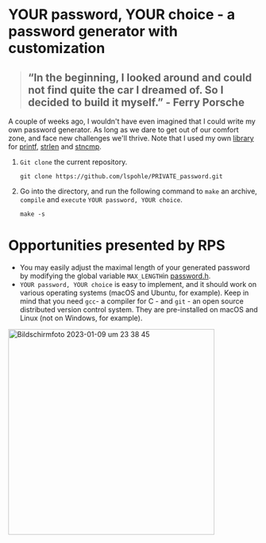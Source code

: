 # YOUR password, YOUR choice - a password generator with customization 

> ## “In the beginning, I looked around and could not find quite the car I dreamed of. So I decided to build it myself.” - Ferry Porsche

A couple of weeks ago, I wouldn't have even imagined that I could write my own password generator. As long as we dare to get out of our comfort zone, and face new challenges we'll thrive. Note that I used my own [library](https://github.com/lspohle/PRIVATE_rps/tree/main/libft) for [printf](https://github.com/lspohle/PRIVATE_password/blob/main/libft/ft_printf.c), [strlen](https://github.com/lspohle/PRIVATE_password/blob/main/libft/ft_strlen.c) and [stncmp](https://github.com/lspohle/PRIVATE_password/blob/main/libft/ft_strncmp.c).

1. `Git clone` the current repository.
      
       git clone https://github.com/lspohle/PRIVATE_password.git
2. Go into the directory, and run the following command to `make` an archive, `compile` and `execute` `YOUR password, YOUR choice`.
      
       make -s
# Opportunities presented by RPS
- You may easily adjust the maximal length of your generated password by modifying the global variable `MAX_LENGTH`in [password.h](https://github.com/lspohle/PRIVATE_password/blob/main/password.h).
- `YOUR password, YOUR choice` is easy to implement, and it should work on various operating systems (macOS and Ubuntu, for example). Keep in mind that you need `gcc`- a compiler for C - and `git` - an open source distributed version control system. They are pre-installed on macOS and Linux (not on Windows, for example).

<img width="415" alt="Bildschirmfoto 2023-01-09 um 23 38 45" src="https://user-images.githubusercontent.com/121381385/211426434-1ff4cd0e-d503-402e-a323-6b87de001bfa.png">
